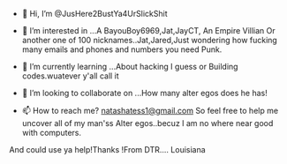 - 👋 Hi, I’m @JusHere2BustYa4UrSlickShit
- 👀 I’m interested in ...A BayouBoy6969,Jat,JayCT, An Empire Villian Or another one of 100 nicknames..Jat,Jared,Just wondering how fucking many emails and phones and  numbers you need Punk.

- 🌱 I’m currently learning ...About hacking I guess or Building codes.wuatever y'all call it
- 💞️ I’m looking to collaborate on ...How many alter egos does he has!
- 📫 How to reach me? natashatess1@gmail.com
So feel free to help me uncover all of my man'ss Alter egos..becuz I am no where near good with computers.

And could use ya help!Thanks !From DTR.... Louisiana


<!---
JusHere2BustYa4UrSlickShit/JusHere2BustYa4UrSlickShit is a ✨ special ✨ repository because its `README.md` (this file) appears on your GitHub profile.
You can click the Preview link to take a look at your changes.
--->

